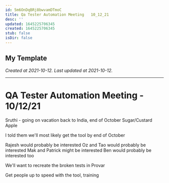```yaml
---
id: 5m6OnDqBRj8bwvamDTmoC
title: Qa Tester Automation Meeting   10_12_21
desc: ''
updated: 1645225706345
created: 1645225706345
stub: false
isDir: false
---
```

My Template
---

_Created at 2021-10-12._
_Last updated at 2021-10-12._




---

# QA Tester Automation Meeting - 10/12/21


Sruthi - going on vacation back to India, end of October
Sugar/Custard Apple

I told them we'll most likely get the tool by end of October

Rajesh would probably be interested
Oz and Tao would probably be interested
Mak and Patrick might be interested
Ben would probably be interested too

We'll want to recreate the broken tests in Provar

Get people up to speed with the tool, training

